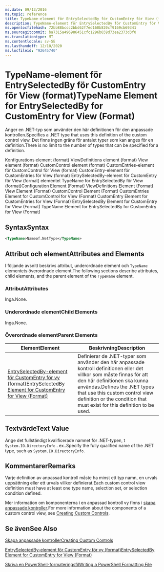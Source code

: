 ```yaml
---
ms.date: 09/13/2016
ms.topic: reference
title: TypeName-element för EntrySelectedBy för CustomEntry för View (format)
description: TypeName-element för EntrySelectedBy för CustomEntry för View (format)
ms.openlocfilehash: 72bb88bccc2bbd62f7ed160b820cf9169cb69341
ms.sourcegitcommit: ba7315a496986451cfc1296b659d73ea2373d3f0
ms.translationtype: MT
ms.contentlocale: sv-SE
ms.lasthandoff: 12/10/2020
ms.locfileid: "92645740"
---
```

# <a name="typename-element-for-entryselectedby-for-customentry-for-view-format"></a><span data-ttu-id="6e794-103">TypeName-element för EntrySelectedBy för CustomEntry för View (format)</span><span class="sxs-lookup"><span data-stu-id="6e794-103">TypeName Element for EntrySelectedBy for CustomEntry for View (Format)</span></span>

<span data-ttu-id="6e794-104">Anger en .NET-typ som använder den här definitionen för den anpassade kontrollen.</span><span class="sxs-lookup"><span data-stu-id="6e794-104">Specifies a .NET type that uses this definition of the custom control view.</span></span> <span data-ttu-id="6e794-105">Det finns ingen gräns för antalet typer som kan anges för en definition.</span><span class="sxs-lookup"><span data-stu-id="6e794-105">There is no limit to the number of types that can be specified for a definition.</span></span>

<span data-ttu-id="6e794-106">Konfigurations element (format) ViewDefinitions element (format) View element (format) CustomControl element (format) CustomEntries-element för CustomControl för View (format) CustomEntry-element för CustomEntries för View (format) EntrySelectedBy-element för CustomEntry för View (format) elementet TypeName for EntrySelectedBy för View (format)</span><span class="sxs-lookup"><span data-stu-id="6e794-106">Configuration Element (Format) ViewDefinitions Element (Format) View Element (Format) CustomControl Element (Format) CustomEntries Element for CustomControl for View (Format) CustomEntry Element for CustomEntries for View (Format) EntrySelectedBy Element for CustomEntry for View (Format) TypeName Element for EntrySelectedBy for CustomEntry for View (Format)</span></span>

## <a name="syntax"></a><span data-ttu-id="6e794-107">Syntax</span><span class="sxs-lookup"><span data-stu-id="6e794-107">Syntax</span></span>

```xml
<TypeName>Nameof.NetType</TypeName>
```

## <a name="attributes-and-elements"></a><span data-ttu-id="6e794-108">Attribut och element</span><span class="sxs-lookup"><span data-stu-id="6e794-108">Attributes and Elements</span></span>

<span data-ttu-id="6e794-109">I följande avsnitt beskrivs attribut, underordnade element och `TypeName` elementets överordnade element.</span><span class="sxs-lookup"><span data-stu-id="6e794-109">The following sections describe attributes, child elements, and the parent element of the `TypeName` element.</span></span>

### <a name="attributes"></a><span data-ttu-id="6e794-110">Attribut</span><span class="sxs-lookup"><span data-stu-id="6e794-110">Attributes</span></span>

<span data-ttu-id="6e794-111">Inga.</span><span class="sxs-lookup"><span data-stu-id="6e794-111">None.</span></span>

### <a name="child-elements"></a><span data-ttu-id="6e794-112">Underordnade element</span><span class="sxs-lookup"><span data-stu-id="6e794-112">Child Elements</span></span>

<span data-ttu-id="6e794-113">Inga.</span><span class="sxs-lookup"><span data-stu-id="6e794-113">None.</span></span>

### <a name="parent-elements"></a><span data-ttu-id="6e794-114">Överordnade element</span><span class="sxs-lookup"><span data-stu-id="6e794-114">Parent Elements</span></span>

|<span data-ttu-id="6e794-115">Element</span><span class="sxs-lookup"><span data-stu-id="6e794-115">Element</span></span>|<span data-ttu-id="6e794-116">Beskrivning</span><span class="sxs-lookup"><span data-stu-id="6e794-116">Description</span></span>|
|-------------|-----------------|
|[<span data-ttu-id="6e794-117">EntrySelectedBy-element för CustomEntry för vy (format)</span><span class="sxs-lookup"><span data-stu-id="6e794-117">EntrySelectedBy Element for CustomEntry for View (Format)</span></span>](./entryselectedby-element-for-customentry-for-customcontrol-for-view-format.md)|<span data-ttu-id="6e794-118">Definierar de .NET-typer som använder den här anpassade kontroll definitionen eller det villkor som måste finnas för att den här definitionen ska kunna användas.</span><span class="sxs-lookup"><span data-stu-id="6e794-118">Defines the .NET types that use this custom control view definition or the condition that must exist for this definition to be used.</span></span>|

## <a name="text-value"></a><span data-ttu-id="6e794-119">Textvärde</span><span class="sxs-lookup"><span data-stu-id="6e794-119">Text Value</span></span>

<span data-ttu-id="6e794-120">Ange det fullständigt kvalificerade namnet för .NET-typen, t `System.IO.DirectoryInfo` . ex..</span><span class="sxs-lookup"><span data-stu-id="6e794-120">Specify the fully qualified name of the .NET type, such as `System.IO.DirectoryInfo`.</span></span>

## <a name="remarks"></a><span data-ttu-id="6e794-121">Kommentarer</span><span class="sxs-lookup"><span data-stu-id="6e794-121">Remarks</span></span>

<span data-ttu-id="6e794-122">Varje definition av anpassad kontroll måste ha minst ett typ namn, en urvals uppsättning eller ett urvals villkor definierat.</span><span class="sxs-lookup"><span data-stu-id="6e794-122">Each custom control view definition must have at least one type name, selection set, or selection condition defined.</span></span>

<span data-ttu-id="6e794-123">Mer information om komponenterna i en anpassad kontroll vy finns i [skapa anpassade kontroller](./creating-custom-controls.md).</span><span class="sxs-lookup"><span data-stu-id="6e794-123">For more information about the components of a custom control view, see [Creating Custom Controls](./creating-custom-controls.md).</span></span>

## <a name="see-also"></a><span data-ttu-id="6e794-124">Se även</span><span class="sxs-lookup"><span data-stu-id="6e794-124">See Also</span></span>

[<span data-ttu-id="6e794-125">Skapa anpassade kontroller</span><span class="sxs-lookup"><span data-stu-id="6e794-125">Creating Custom Controls</span></span>](./creating-custom-controls.md)

[<span data-ttu-id="6e794-126">EntrySelectedBy-element för CustomEntry för vy (format)</span><span class="sxs-lookup"><span data-stu-id="6e794-126">EntrySelectedBy Element for CustomEntry for View (Format)</span></span>](./entryselectedby-element-for-customentry-for-customcontrol-for-view-format.md)

[<span data-ttu-id="6e794-127">Skriva en PowerShell-formateringsfil</span><span class="sxs-lookup"><span data-stu-id="6e794-127">Writing a PowerShell Formatting File</span></span>](./writing-a-powershell-formatting-file.md)

